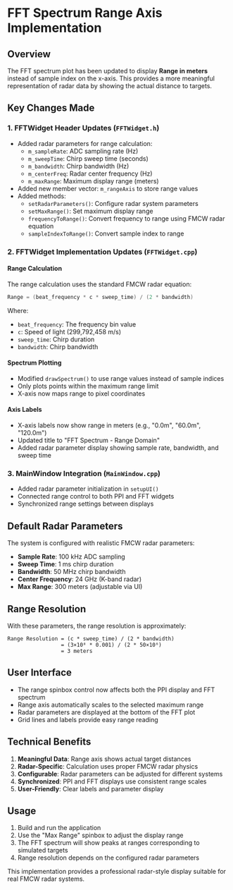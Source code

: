# FFT Spectrum Range Axis Implementation

## Overview
The FFT spectrum plot has been updated to display **Range in meters** instead of sample index on the x-axis. This provides a more meaningful representation of radar data by showing the actual distance to targets.

## Key Changes Made

### 1. FFTWidget Header Updates (`FFTWidget.h`)
- Added radar parameters for range calculation:
  - `m_sampleRate`: ADC sampling rate (Hz)
  - `m_sweepTime`: Chirp sweep time (seconds)
  - `m_bandwidth`: Chirp bandwidth (Hz)
  - `m_centerFreq`: Radar center frequency (Hz)
  - `m_maxRange`: Maximum display range (meters)
- Added new member vector: `m_rangeAxis` to store range values
- Added methods:
  - `setRadarParameters()`: Configure radar system parameters
  - `setMaxRange()`: Set maximum display range
  - `frequencyToRange()`: Convert frequency to range using FMCW radar equation
  - `sampleIndexToRange()`: Convert sample index to range

### 2. FFTWidget Implementation Updates (`FFTWidget.cpp`)

#### Range Calculation
The range calculation uses the standard FMCW radar equation:
```cpp
Range = (beat_frequency * c * sweep_time) / (2 * bandwidth)
```
Where:
- `beat_frequency`: The frequency bin value
- `c`: Speed of light (299,792,458 m/s)
- `sweep_time`: Chirp duration
- `bandwidth`: Chirp bandwidth

#### Spectrum Plotting
- Modified `drawSpectrum()` to use range values instead of sample indices
- Only plots points within the maximum range limit
- X-axis now maps range to pixel coordinates

#### Axis Labels
- X-axis labels now show range in meters (e.g., "0.0m", "60.0m", "120.0m")
- Updated title to "FFT Spectrum - Range Domain"
- Added radar parameter display showing sample rate, bandwidth, and sweep time

### 3. MainWindow Integration (`MainWindow.cpp`)
- Added radar parameter initialization in `setupUI()`
- Connected range control to both PPI and FFT widgets
- Synchronized range settings between displays

## Default Radar Parameters
The system is configured with realistic FMCW radar parameters:
- **Sample Rate**: 100 kHz ADC sampling
- **Sweep Time**: 1 ms chirp duration
- **Bandwidth**: 50 MHz chirp bandwidth  
- **Center Frequency**: 24 GHz (K-band radar)
- **Max Range**: 300 meters (adjustable via UI)

## Range Resolution
With these parameters, the range resolution is approximately:
```
Range Resolution = (c * sweep_time) / (2 * bandwidth)
                 = (3×10⁸ * 0.001) / (2 * 50×10⁶)
                 = 3 meters
```

## User Interface
- The range spinbox control now affects both the PPI display and FFT spectrum
- Range axis automatically scales to the selected maximum range
- Radar parameters are displayed at the bottom of the FFT plot
- Grid lines and labels provide easy range reading

## Technical Benefits
1. **Meaningful Data**: Range axis shows actual target distances
2. **Radar-Specific**: Calculation uses proper FMCW radar physics
3. **Configurable**: Radar parameters can be adjusted for different systems
4. **Synchronized**: PPI and FFT displays use consistent range scales
5. **User-Friendly**: Clear labels and parameter display

## Usage
1. Build and run the application
2. Use the "Max Range" spinbox to adjust the display range
3. The FFT spectrum will show peaks at ranges corresponding to simulated targets
4. Range resolution depends on the configured radar parameters

This implementation provides a professional radar-style display suitable for real FMCW radar systems.